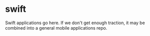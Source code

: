 # swift
Swift applications go here. If we don't get enough traction, it may be combined into a general mobile applications repo.
